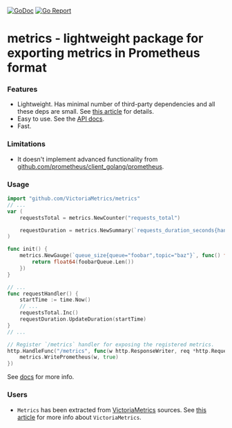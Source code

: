 [![GoDoc](https://godoc.org/github.com/VictoriaMetrics/metrics?status.svg)](http://godoc.org/github.com/VictoriaMetrics/metrics)
[![Go Report](https://goreportcard.com/badge/github.com/VictoriaMetrics/metrics)](https://goreportcard.com/report/github.com/VictoriaMetrics/metrics)

# metrics - lightweight package for exporting metrics in Prometheus format


### Features

* Lightweight. Has minimal number of third-party dependencies and all these deps are small.
  See [this article](https://medium.com/@valyala/stripping-dependency-bloat-in-victoriametrics-docker-image-983fb5912b0d) for details.
* Easy to use. See the [API docs](http://godoc.org/github.com/VictoriaMetrics/metrics).
* Fast.


### Limitations

* It doesn't implement advanced functionality from [github.com/prometheus/client_golang/prometheus](https://godoc.org/github.com/prometheus/client_golang/prometheus).


### Usage

```go
import "github.com/VictoriaMetrics/metrics"
// ...
var (
	requestsTotal = metrics.NewCounter("requests_total")

	requestDuration = metrics.NewSummary(`requests_duration_seconds{handler="/my/super/handler"}`)
)

func init() {
	metrics.NewGauge(`queue_size{queue="foobar",topic="baz"}`, func() float64 {
		return float64(foobarQueue.Len())
	})
}

// ...
func requestHandler() {
	startTime := time.Now()
	// ...
	requestsTotal.Inc()
	requestDuration.UpdateDuration(startTime)
}
// ...

// Register `/metrics` handler for exposing the registered metrics.
http.HandleFunc("/metrics", func(w http.ResponseWriter, req *http.Request) {
	metrics.WritePrometheus(w, true)
})
```

See [docs](http://godoc.org/github.com/VictoriaMetrics/metrics) for more info.


### Users

* `Metrics` has been extracted from [VictoriaMetrics](https://github.com/VictoriaMetrics/VictoriaMetrics) sources.
  See [this article](https://medium.com/devopslinks/victoriametrics-creating-the-best-remote-storage-for-prometheus-5d92d66787ac)
  for more info about `VictoriaMetrics`.
